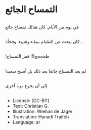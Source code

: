 # التمساح الجائع

##
في يوم من الأيام، كان هنالك تمساح جائع

##
كان يبحث عن الطعام ببطء وهدوء. وفجأة...

##
!طجججج!!! قفز التمساح

##
لم يعد التمساح جائعا بعد ذلك بل أصبح سعيدا

##
إلى أن يجوع مرة أخرى

##
* License: [CC-BY]
* Text: Christian G.
* Illustration: Wiehan de Jager
* Translation: Hanadi Traifeh
* Language: ar
